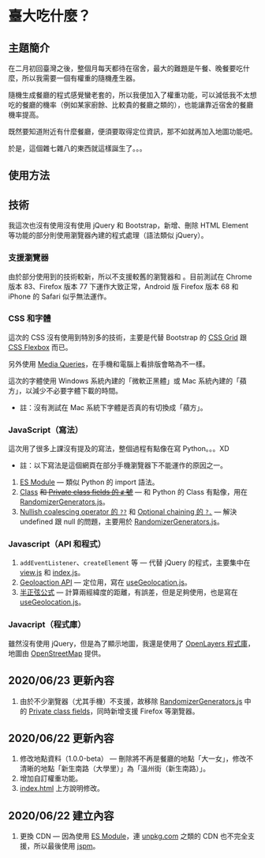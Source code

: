 臺大吃什麼？
===
主題簡介
---
在二月初回臺灣之後，整個月每天都待在宿舍，最大的難題是午餐、晚餐要吃什麼，所以我需要一個有權重的隨機產生器。

隨機生成餐廳的程式感覺蠻老套的，所以我便加入了權重功能，可以減低我不太想吃的餐廳的機率（例如某家廚餘、比較貴的餐廳之類的），也能讓靠近宿舍的餐廳機率提高。

既然要知道附近有什麼餐廳，便須要取得定位資訊，那不如就再加入地圖功能吧。

於是，這個雜七雜八的東西就這樣誕生了。。。

使用方法
---

技術
---
我這次也沒有使用沒有使用 jQuery 和 Bootstrap，新增、刪除 HTML Element 等功能的部分則使用瀏覽器內建的程式處理（語法類似 jQuery）。

### 支援瀏覽器
由於部分使用到的技術較新，所以不支援較舊的瀏覽器和 。目前測試在 Chrome 版本 83、Firefox 版本 77 下運作大致正常，Android 版 Firefox 版本 68 和 iPhone 的 Safari 似乎無法運作。

### CSS 和字體
這次的 CSS 沒有使用到特別多的技術，主要是代替 Bootstrap 的 [CSS Grid](https://developer.mozilla.org/en-US/docs/Web/CSS/CSS_Grid_Layout) 跟 [CSS Flexbox](https://developer.mozilla.org/en-US/docs/Web/CSS/CSS_Flexible_Box_Layout/Basic_Concepts_of_Flexbox) 而已。

另外使用 [Media Queries](https://developer.mozilla.org/en-US/docs/Web/CSS/Media_Queries/Using_media_queries)，在手機和電腦上看排版會略為不一樣。

這次的字體使用 Windows 系統內建的「微軟正黑體」或 Mac 系統內建的「蘋方」，以減少不必要字體下載的時間。

+ 註：沒有測試在 Mac 系統下字體是否真的有切換成「蘋方」。

### JavaScript（寫法）
這次用了很多上課沒有提及的寫法，整個過程有點像在寫 Python。。。XD
+ 註：以下寫法是這個網頁在部分手機瀏覽器下不能運作的原因之一。
1. [ES Module](https://pjchender.github.io/2017/10/26/js-javascript-%E6%A8%A1%E7%B5%84%EF%BC%88es-module%EF%BC%89/) — 類似 Python 的 import 語法。
2. [Class](https://developer.mozilla.org/en-US/docs/Web/JavaScript/Reference/Classes) <s>和 [Private class fields 的 `#` 號](https://developer.mozilla.org/en-US/docs/Web/JavaScript/Reference/Classes/Private_class_fields)</s> — 和 Python 的 Class 有點像，用在 [RandomizerGenerators.js](https://github.com/0500920-0/random-restaurant-generator/blob/master/js/RandomizerGenerators.js)。
3. [Nullish coalescing operator 的 `??`](https://developer.mozilla.org/en-US/docs/Web/JavaScript/Reference/Operators/Nullish_coalescing_operator) 和 [Optional chaining 的 `?.`](https://developer.mozilla.org/en-US/docs/Web/JavaScript/Reference/Operators/Optional_chaining) — 解決 undefined 跟 null 的問題，主要用於 [RandomizerGenerators.js](https://github.com/0500920-0/random-restaurant-generator/blob/master/js/RandomizerGenerators.js)。

### Javascript（API 和程式）
1. `addEventListener`、`createElement` 等 — 代替 jQuery 的程式，主要集中在 [view.js](https://github.com/0500920-0/random-restaurant-generator/blob/master/js/view.js) 和 [index.js](https://github.com/0500920-0/random-restaurant-generator/blob/master/js/index.js)。
2. [Geoloaction API](https://developer.mozilla.org/en-US/docs/Web/API/Geolocation_API) — 定位用，寫在 [useGeolocation.js](https://github.com/0500920-0/random-restaurant-generator/blob/master/js/useGeolocation.js)。
3. [半正弦公式](https://stackoverflow.com/questions/27928/calculate-distance-between-two-latitude-longitude-points-haversine-formula) — 計算兩經緯度的距離，有誤差，但是足夠使用，也是寫在 [useGeolocation.js](https://github.com/0500920-0/random-restaurant-generator/blob/master/js/useGeolocation.js)。

### Javacript（程式庫）
雖然沒有使用 jQuery，但是為了顯示地圖，我還是使用了 [OpenLayers 程式庫](https://openlayers.org/)，地圖由 [OpenStreetMap](https://www.openstreetmap.org/) 提供。

## 2020/06/23 更新內容
1. 由於不少瀏覽器（尤其手機）不支援，故移除 [RandomizerGenerators.js](https://github.com/0500920-0/random-restaurant-generator/blob/master/js/RandomizerGenerators.js) 中的 [Private class fields](https://developer.mozilla.org/en-US/docs/Web/JavaScript/Reference/Classes/Private_class_fields)，同時新增支援 Firefox 等瀏覽器。

## 2020/06/22 更新內容
1. 修改地點資料（1.0.0-beta） — 刪除將不再是餐廳的地點「大一女」，修改不清晰的地點「新生南路（大學里）」為「溫州街（新生南路）」。
2. 增加自訂權重功能。
3. [index.html](https://github.com/0500920-0/random-restaurant-generator/blob/master/index.html) 上方說明修改。

## 2020/06/22 建立內容
1. 更換 CDN — 因為使用 [ES Module](https://pjchender.github.io/2017/10/26/js-javascript-%E6%A8%A1%E7%B5%84%EF%BC%88es-module%EF%BC%89/)，連 [unpkg.com](https://unpkg.com/) 之類的 CDN 也不完全支援，所以最後使用 [jspm](https://jspm.org/)。
